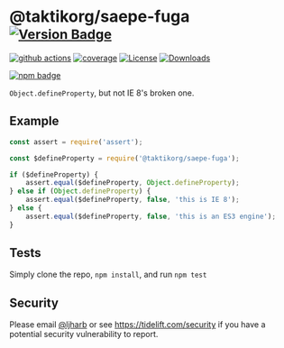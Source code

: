 # @taktikorg/saepe-fuga <sup>[![Version Badge][npm-version-svg]][package-url]</sup>

[![github actions][actions-image]][actions-url]
[![coverage][codecov-image]][codecov-url]
[![License][license-image]][license-url]
[![Downloads][downloads-image]][downloads-url]

[![npm badge][npm-badge-png]][package-url]

`Object.defineProperty`, but not IE 8's broken one.

## Example

```js
const assert = require('assert');

const $defineProperty = require('@taktikorg/saepe-fuga');

if ($defineProperty) {
    assert.equal($defineProperty, Object.defineProperty);
} else if (Object.defineProperty) {
    assert.equal($defineProperty, false, 'this is IE 8');
} else {
    assert.equal($defineProperty, false, 'this is an ES3 engine');
}
```

## Tests
Simply clone the repo, `npm install`, and run `npm test`

## Security

Please email [@ljharb](https://github.com/ljharb) or see https://tidelift.com/security if you have a potential security vulnerability to report.

[package-url]: https://npmjs.org/package/@taktikorg/saepe-fuga
[npm-version-svg]: https://versionbadg.es/ljharb/@taktikorg/saepe-fuga.svg
[deps-svg]: https://david-dm.org/ljharb/@taktikorg/saepe-fuga.svg
[deps-url]: https://david-dm.org/ljharb/@taktikorg/saepe-fuga
[dev-deps-svg]: https://david-dm.org/ljharb/@taktikorg/saepe-fuga/dev-status.svg
[dev-deps-url]: https://david-dm.org/ljharb/@taktikorg/saepe-fuga#info=devDependencies
[npm-badge-png]: https://nodei.co/npm/@taktikorg/saepe-fuga.png?downloads=true&stars=true
[license-image]: https://img.shields.io/npm/l/@taktikorg/saepe-fuga.svg
[license-url]: LICENSE
[downloads-image]: https://img.shields.io/npm/dm/@taktikorg/saepe-fuga.svg
[downloads-url]: https://npm-stat.com/charts.html?package=@taktikorg/saepe-fuga
[codecov-image]: https://codecov.io/gh/ljharb/@taktikorg/saepe-fuga/branch/main/graphs/badge.svg
[codecov-url]: https://app.codecov.io/gh/ljharb/@taktikorg/saepe-fuga/
[actions-image]: https://img.shields.io/endpoint?url=https://github-actions-badge-u3jn4tfpocch.runkit.sh/ljharb/@taktikorg/saepe-fuga
[actions-url]: https://github.com/taktikorg/saepe-fuga/actions
